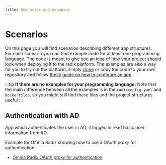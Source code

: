 ```yaml
---
title: Scenarios and examples
---
```


# Scenarios

On this page you will find scenarios describing different app structures.  
For each scenario you can find example code for at least one programming language. The code is meant to give you an idea of how your project should look when deploying it to the radix platform. The examples are also a way for you to try out the platform, simply [clone](https://git-scm.com/docs/git-clone) or copy the code to your own repository and follow [these guide on how to configure an app](/docs/start/config-your-app/index.md).

:::tip
**If there are no examples for your programming language:** Note that the main difference between all the examples is in the `radixconfig.yaml` and `Dockerfile`s, so you might still find these files and the project structures useful
:::

## Authentication with AD

App which authenticates the user in AD, if logged in read basic user information from AD.

Example for Omnia Radix showing how to use a OAuth proxy for authentication

- [Omnia Radix OAuth proxy for authentication](https://github.com/equinor/radix-public-site/tree/main/examples/radix-example-oauth-proxy)

